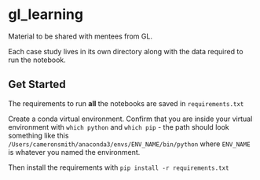 # gl_learning

Material to be shared with mentees from GL.

Each case study lives in its own directory along with the data required to run the notebook.


## Get Started

The requirements to run __all__ the notebooks are saved in `requirements.txt`

Create a conda virtual environment. Confirm that you are inside your virtual environment with `which python` and `which pip` - the path should look something like this `/Users/cameronsmith/anaconda3/envs/ENV_NAME/bin/python` where `ENV_NAME` is whatever you named the environment.

Then install the requirements with `pip install -r requirements.txt`
